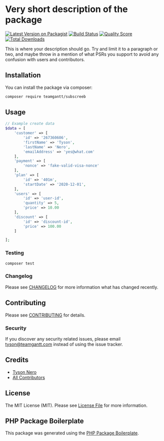 # Very short description of the package

[![Latest Version on Packagist](https://img.shields.io/packagist/v/teamgantt/subscreeb.svg?style=flat-square)](https://packagist.org/packages/teamgantt/subscreeb)
[![Build Status](https://img.shields.io/travis/teamgantt/subscreeb/master.svg?style=flat-square)](https://travis-ci.org/teamgantt/subscreeb)
[![Quality Score](https://img.shields.io/scrutinizer/g/teamgantt/subscreeb.svg?style=flat-square)](https://scrutinizer-ci.com/g/teamgantt/subscreeb)
[![Total Downloads](https://img.shields.io/packagist/dt/teamgantt/subscreeb.svg?style=flat-square)](https://packagist.org/packages/teamgantt/subscreeb)

This is where your description should go. Try and limit it to a paragraph or two, and maybe throw in a mention of what PSRs you support to avoid any confusion with users and contributors.

## Installation

You can install the package via composer:

```bash
composer require teamgantt/subscreeb
```

## Usage

``` php
// Example create data
$data = [
    'customer' => [
        'id' => '267360606',
        'firstName' => 'Tyson',
        'lastName' => 'Nero',
        'emailAddress' => 'yes@what.com'
    ],
    'payment' => [
        'nonce' => 'fake-valid-visa-nonce'
    ],
    'plan' => [
        'id' => '401m',
        'startDate' => '2020-12-01',
    ],
    'users' => [
        'id' => 'user-id',
        'quantity' => 5,
        'price' => 10.00
    ],
    'discount' => [
        'id' => 'discount-id',
        'price' => 100.00
    ]

];
```

### Testing

``` bash
composer test
```

### Changelog

Please see [CHANGELOG](CHANGELOG.md) for more information what has changed recently.

## Contributing

Please see [CONTRIBUTING](CONTRIBUTING.md) for details.

### Security

If you discover any security related issues, please email tyson@teamgantt.com instead of using the issue tracker.

## Credits

- [Tyson Nero](https://github.com/teamgantt)
- [All Contributors](../../contributors)

## License

The MIT License (MIT). Please see [License File](LICENSE.md) for more information.

## PHP Package Boilerplate

This package was generated using the [PHP Package Boilerplate](https://laravelpackageboilerplate.com).
